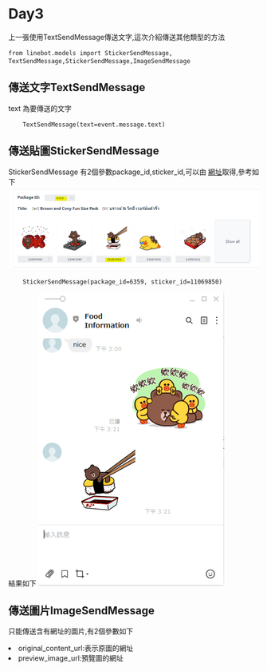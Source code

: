 # Day3 

上一張使用TextSendMessage傳送文字,這次介紹傳送其他類型的方法

```
from linebot.models import StickerSendMessage, TextSendMessage,StickerSendMessage,ImageSendMessage
```

## 傳送文字TextSendMessage
text 為要傳送的文字

```                    
    TextSendMessage(text=event.message.text) 
```

## 傳送貼圖StickerSendMessage
StickerSendMessage 有2個參數package_id,sticker_id,可以由 <a href = "https://developers.line.biz/en/docs/messaging-api/sticker-list/#sticker-definitions">網址</a>取得,參考如下
<img src="1.png" alt="Smiley face">

```
    StickerSendMessage(package_id=6359, sticker_id=11069850)
```

結果如下
<img src="2.png" alt="Smiley face">

## 傳送圖片ImageSendMessage
只能傳送含有網址的圖片,有2個參數如下

<li>original_content_url:表示原圖的網址</li>
<li>preview_image_url:預覽圖的網址</li>









